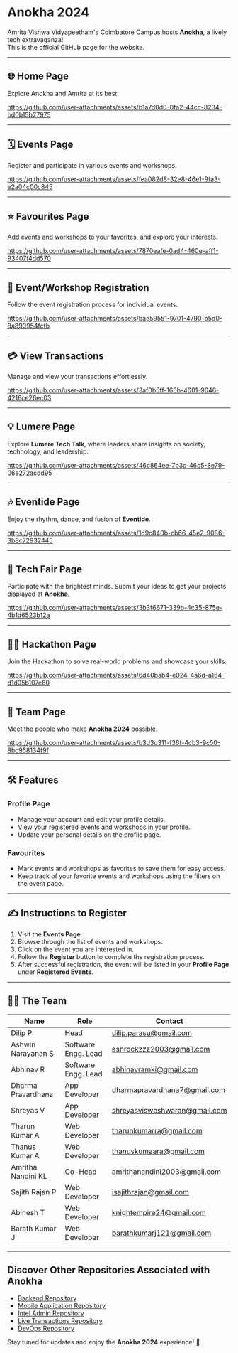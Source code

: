 # Anokha 2024

Amrita Vishwa Vidyapeetham's Coimbatore Campus hosts **Anokha**, a lively tech extravaganza!  
This is the official GitHub page for the website.

---

## 🌐 Home Page

Explore Anokha and Amrita at its best.  

https://github.com/user-attachments/assets/b1a7d0d0-0fa2-44cc-8234-bd0b15b27975

---

## 🗓️ Events Page

Register and participate in various events and workshops.  

https://github.com/user-attachments/assets/fea082d8-32e8-46e1-9fa3-e2a04c00c845

---

## ⭐ Favourites Page

Add events and workshops to your favorites, and explore your interests.  

https://github.com/user-attachments/assets/7870eafe-0ad4-460e-aff1-93407f4dd570

---

## 📝 Event/Workshop Registration

Follow the event registration process for individual events.  

https://github.com/user-attachments/assets/bae59551-9701-4790-b5d0-8a890954fcfb

---

## 💳 View Transactions

Manage and view your transactions effortlessly.  

https://github.com/user-attachments/assets/3af0b5ff-166b-4601-9646-4216ce26ec03

---

## 💡 Lumere Page

Explore **Lumere Tech Talk**, where leaders share insights on society, technology, and leadership.  

https://github.com/user-attachments/assets/46c864ee-7b3c-46c5-8e79-06e272acdd95

---

## 🎶 Eventide Page

Enjoy the rhythm, dance, and fusion of **Eventide**. 

https://github.com/user-attachments/assets/1d9c840b-cb66-45e2-9086-3b8c72932445

---

## 🚀 Tech Fair Page

Participate with the brightest minds. Submit your ideas to get your projects displayed at **Anokha**.  

https://github.com/user-attachments/assets/3b3f6671-339b-4c35-875e-4b1d6523b12a

---

## 👨‍💻 Hackathon Page

Join the Hackathon to solve real-world problems and showcase your skills.  

https://github.com/user-attachments/assets/6d40bab4-e024-4a6d-a164-d1d05b107e80

---

## 👥 Team Page

Meet the people who make **Anokha 2024** possible.  

https://github.com/user-attachments/assets/b3d3d311-f36f-4cb3-9c50-8bc958134f9f

---

## 🛠️ Features

### Profile Page

- Manage your account and edit your profile details.
- View your registered events and workshops in your profile.
- Update your personal details on the profile page.

### Favourites

- Mark events and workshops as favorites to save them for easy access.
- Keep track of your favorite events and workshops using the filters on the event page.

---

## ✍️ Instructions to Register

1. Visit the **Events Page**.
2. Browse through the list of events and workshops.
3. Click on the event you are interested in.
4. Follow the **Register** button to complete the registration process.
5. After successful registration, the event will be listed in your **Profile Page** under **Registered Events**.

---

## 🧑‍💻 The Team

| Name                     | Role                     | Contact                         |
|--------------------------|--------------------------|---------------------------------|
| Dilip P                 | Head                     | dilip.parasu@gmail.com          |
| Ashwin Narayanan S      | Software Engg. Lead      | ashrockzzz2003@gmail.com        |
| Abhinav R               | Software Engg. Lead      | abhinavramki@gmail.com          |
| Dharma Pravardhana      | App Developer            | dharmapravardhana7@gmail.com    |
| Shreyas V               | App Developer            | shreyasvisweshwaran@gmail.com   |
| Tharun Kumar A          | Web Developer            | tharunkumarra@gmail.com         |
| Thanus Kumar A          | Web Developer            | thanuskumaara@gmail.com         |
| Amritha Nandini KL      | Co-Head                  | amrithanandini2003@gmail.com    |
| Sajith Rajan P          | Web Developer            | isajithrajan@gmail.com          |
| Abinesh T               | Web Developer            | knightempire24@gmail.com        |
| Barath Kumar J          | Web Developer            | barathkumarj121@gmail.com       |

---

## Discover Other Repositories Associated with Anokha

- [Backend Repository](https://github.com/anokha-24/anokha_backend)  
- [Mobile Application Repository](https://github.com/anokha-24/anokha_app)  
- [Intel Admin Repository](https://github.com/anokha-24/anokha_intel_admin)  
- [Live Transactions Repository](https://github.com/anokha-24/anokha_transactions_live_update)  
- [DevOps Repository](https://github.com/anokha-24/operations)


Stay tuned for updates and enjoy the **Anokha 2024** experience! 🚀
